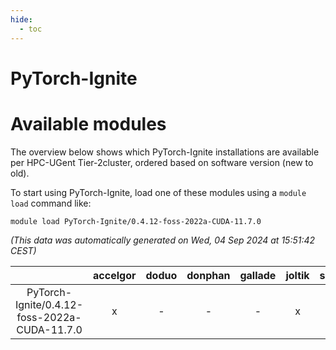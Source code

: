 ```yaml
---
hide:
  - toc
---
```


PyTorch-Ignite
==============

# Available modules


The overview below shows which PyTorch-Ignite installations are available per HPC-UGent Tier-2cluster, ordered based on software version (new to old).

To start using PyTorch-Ignite, load one of these modules using a `module load` command like:

```shell
module load PyTorch-Ignite/0.4.12-foss-2022a-CUDA-11.7.0
```

*(This data was automatically generated on Wed, 04 Sep 2024 at 15:51:42 CEST)*  

| |accelgor|doduo|donphan|gallade|joltik|shinx|skitty|
| :---: | :---: | :---: | :---: | :---: | :---: | :---: | :---: |
|PyTorch-Ignite/0.4.12-foss-2022a-CUDA-11.7.0|x|-|-|-|x|-|-|
